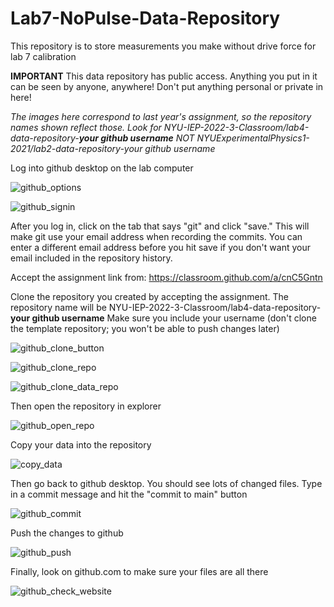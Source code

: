 # Lab7-NoPulse-Data-Repository

This repository is to store measurements you make without drive force for lab 7 calibration

**IMPORTANT** This data repository has public access. Anything you put in it can be seen by anyone, anywhere! Don't put anything personal or private in here! 

*The images here correspond to last year's assignment, so the repository names shown reflect those. Look for NYU-IEP-2022-3-Classroom/lab4-data-repository-**your github username** NOT NYUExperimentalPhysics1-2021/lab2-data-repository-your github username*

Log into github desktop on the lab computer

![github_options](https://user-images.githubusercontent.com/237963/137568519-93e7380f-01e2-4a46-ac93-4d3a68cdf55c.png)

![github_signin](https://user-images.githubusercontent.com/237963/137568522-e5ff801c-45ed-4083-946f-45c077640ae3.png)

After you log in, click on the tab that says "git" and click "save." This will make git use your email address when recording the commits. You can enter a different email address before you hit save if you don't want your email included in the repository history.

Accept the assignment link from: https://classroom.github.com/a/cnC5Gntn

Clone the repository you created by accepting the assignment. The repository name will be NYU-IEP-2022-3-Classroom/lab4-data-repository-**your github username** Make sure you include your username (don't clone the template repository; you won't be able to push changes later)

![github_clone_button](https://user-images.githubusercontent.com/237963/137568755-a3271eaf-f7a9-49cb-87bc-b93a075b3be3.png)

![github_clone_repo](https://user-images.githubusercontent.com/237963/137568666-b62165ce-da0c-4af8-8d58-1fa13c7ee149.png)

![github_clone_data_repo](https://user-images.githubusercontent.com/237963/137568757-a6e812d7-ec43-410f-aef9-7099f1c56b52.png)

Then open the repository in explorer

![github_open_repo](https://user-images.githubusercontent.com/237963/137568880-5376ad9b-3b37-488d-9003-266f36f2a936.png)

Copy your data into the repository

![copy_data](https://user-images.githubusercontent.com/237963/137568989-576c730c-903a-4697-8768-4aeb6d3e1fda.png)

Then go back to github desktop. You should see lots of changed files. Type in a commit message and hit the "commit to main" button

![github_commit](https://user-images.githubusercontent.com/237963/137569114-44c4c719-dfe5-49b9-a111-15c1681f2f61.png)

Push the changes to github

![github_push](https://user-images.githubusercontent.com/237963/137569246-0fc03427-77bf-4267-a55e-76d7c86f7cc2.png)

Finally, look on github.com to make sure your files are all there

![github_check_website](https://user-images.githubusercontent.com/237963/137569305-cdc3e909-0d75-47c7-9b77-175a5ca9b91f.png)


